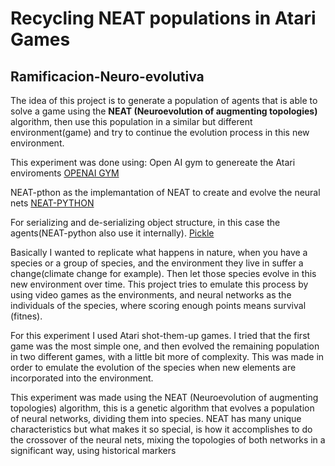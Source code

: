 # Recycling NEAT populations in Atari Games
## Ramificacion-Neuro-evolutiva 


The idea of this project is to generate a population of agents that is able to solve a game using the **NEAT (Neuroevolution of augmenting topologies)** algorithm, then use this population in a similar but different environment(game) and try to continue the evolution process in this new environment. 

This experiment was done using:
Open AI gym to genereate the Atari enviroments 
[OPENAI GYM](https://github.com/openai/gym)

NEAT-pthon as the implemantation of NEAT to create and evolve the neural nets 
[NEAT-PYTHON](https://neat-python.readthedocs.io/en/latest/)

For serializing and de-serializing object structure, in this case the agents(NEAT-python also use it internally).
[Pickle](https://docs.python.org/3/library/pickle.html/)



Basically I wanted to replicate what happens in nature, when you have a species or a group of species, and the environment they live in suffer a change(climate change for example). Then let those species evolve in this new environment over time. This project tries to emulate this process by using video games as the environments, and neural networks as the individuals of the species, where scoring enough points means survival (fitnes). 

For this experiment I used Atari shot-them-up games. I tried that the first game was the most simple one, and then evolved the remaining population in two different games, with a little bit more of complexity. This was made in order to emulate the evolution of the species when new elements are incorporated into the environment. 

This experiment was made using the NEAT (Neuroevolution of augmenting topologies) algorithm, this is a genetic algorithm that evolves a population of neural networks, dividing them into species. NEAT has many unique characteristics but what makes it so special, is how it accomplishes to do the crossover of the neural nets, mixing the topologies of both networks in a significant way,  using historical markers
